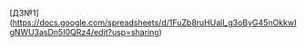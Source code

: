[ДЗ№1] (https://docs.google.com/spreadsheets/d/1FuZb8ruHUall_g3oByG45nOkkwIgNWU3asDn5I0QRz4/edit?usp=sharing)



